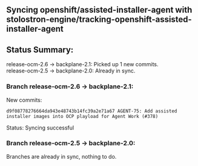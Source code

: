 ## Syncing openshift/assisted-installer-agent with stolostron-engine/tracking-openshift-assisted-installer-agent

## Status Summary:

release-ocm-2.6 -> backplane-2.1: Picked up 1 new commits.  
release-ocm-2.5 -> backplane-2.0: Already in sync.  

### Branch release-ocm-2.6 -> backplane-2.1:

New commits:

```
d9f08778276664da943e48743b14fc39a2e71a67 AGENT-75: Add assisted installer images into OCP playload for Agent Work (#378)
```

Status: Syncing successful

### Branch release-ocm-2.5 -> backplane-2.0:

Branches are already in sync, nothing to do.
